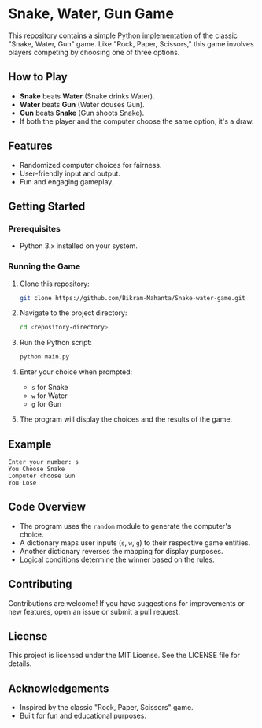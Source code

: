 # Snake, Water, Gun Game

This repository contains a simple Python implementation of the classic "Snake, Water, Gun" game. Like "Rock, Paper, Scissors," this game involves players competing by choosing one of three options.

## How to Play

- **Snake** beats **Water** (Snake drinks Water).
- **Water** beats **Gun** (Water douses Gun).
- **Gun** beats **Snake** (Gun shoots Snake).
- If both the player and the computer choose the same option, it's a draw.

## Features

- Randomized computer choices for fairness.
- User-friendly input and output.
- Fun and engaging gameplay.

## Getting Started

### Prerequisites

- Python 3.x installed on your system.

### Running the Game

1. Clone this repository:

   ```bash
   git clone https://github.com/Bikram-Mahanta/Snake-water-game.git
   ```

2. Navigate to the project directory:

   ```bash
   cd <repository-directory>
   ```

3. Run the Python script:

   ```bash
   python main.py
   ```

4. Enter your choice when prompted:

   - `s` for Snake
   - `w` for Water
   - `g` for Gun

5. The program will display the choices and the results of the game.

## Example

```plaintext
Enter your number: s
You Choose Snake
Computer choose Gun
You Lose
```

## Code Overview

- The program uses the `random` module to generate the computer's choice.
- A dictionary maps user inputs (`s`, `w`, `g`) to their respective game entities.
- Another dictionary reverses the mapping for display purposes.
- Logical conditions determine the winner based on the rules.

## Contributing

Contributions are welcome! If you have suggestions for improvements or new features, open an issue or submit a pull request.

## License

This project is licensed under the MIT License. See the LICENSE file for details.

## Acknowledgements

- Inspired by the classic "Rock, Paper, Scissors" game.
- Built for fun and educational purposes.

